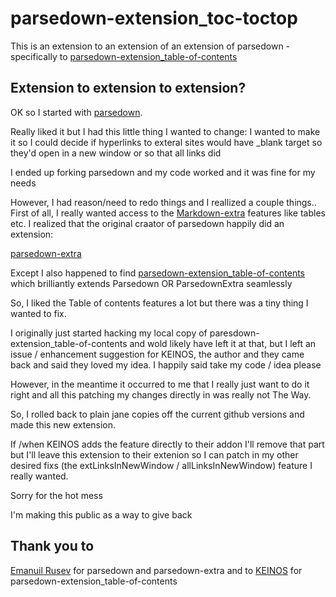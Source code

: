 # parsedown-extension_toc-toctop
This is an extension to an extension of an extension of parsedown - specifically to [parsedown-extension_table-of-contents](https://github.com/KEINOS/parsedown-extension_table-of-contents) 

## Extension to extension to extension?
OK so I started with [parsedown](https://github.com/erusev/parsedown).

Really liked it but I had this little thing I wanted to change: I wanted to make it so I could decide if hyperlinks to exteral sites would have \_blank target so they'd open in a new window  or so that all links did

I ended up forking parsedown and my code worked and it was fine for my needs

However, I had reason/need to redo things and I reallized a couple things.. First of all, I really wanted access to the [Markdown-extra](https://michelf.ca/projects/php-markdown/extra/) features like tables etc. I realized that the original craator of parsedown happily did an extension:

[parsedown-extra](https://github.com/erusev/parsedown-extra)

Except I also happened to find [parsedown-extension_table-of-contents](https://github.com/KEINOS/parsedown-extension_table-of-contents) which brilliantly extends Parsedown OR ParsedownExtra seamlessly

So, I liked the Table of contents features a lot but there was a tiny thing I wanted to fix.

I originally just started hacking my local copy of paresdown-extension_table-of-contents and wold likely have left it at that, but I left an issue / enhancement suggestion for KEINOS, the author and they came back and said they loved my idea. I happily said take my code / idea please

However, in the meantime it occurred to me that I really just want to do it right and all this patching my changes directly in was really not The Way.

So, I rolled back to plain jane copies off the current github versions and made this new extension.

If /when KEINOS adds the feature directly to their addon I'll remove that part but I'll leave this extension to their extenion so I can patch in my other desired fixs (the extLinksInNewWindow / allLinksInNewWindow) feature I really wanted.

Sorry for the hot mess

I'm making this public as a way to give back

## Thank you  to 
[Emanuil Rusev](https://github.com/erusev/) for parsedown and parsedown-extra
and to [KEINOS](https://github.com/KEINOS) for parsedown-extension_table-of-contents

